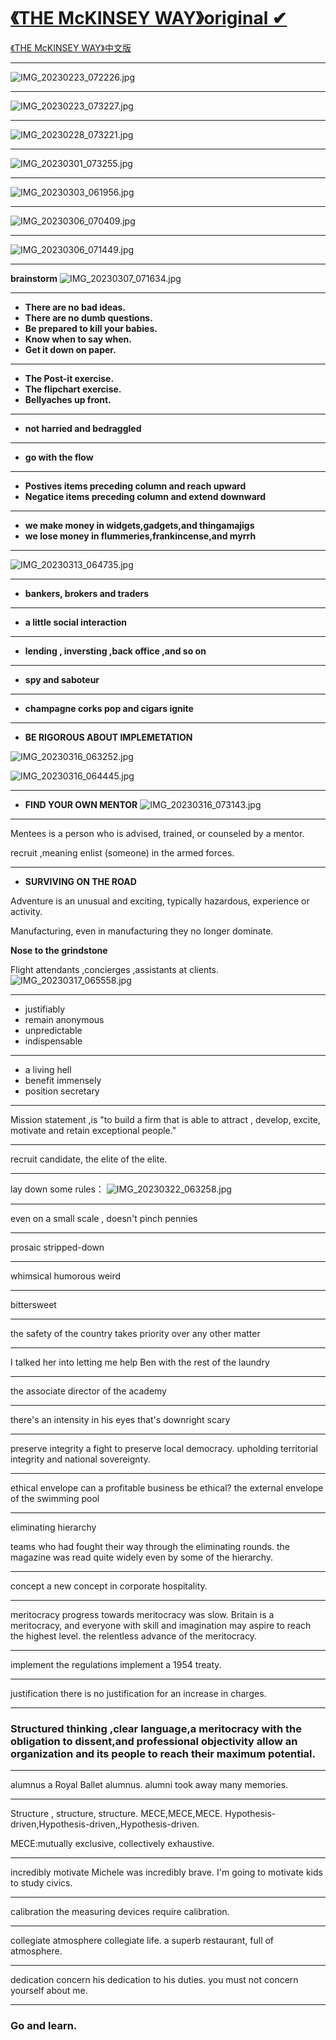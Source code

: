 # [《THE McKINSEY WAY》original ✔](https://github.com/zfy68/gitblog/issues/60)

[《THE McKINSEY WAY》中文版](https://github.com/zfy68/gitblog/issues/46)

---

![IMG_20230223_072226.jpg](https://user-images.githubusercontent.com/37278360/221327079-01a4a90b-c977-4d8f-af61-a0ec9211869f.jpg)

---

![IMG_20230223_073227.jpg](https://user-images.githubusercontent.com/37278360/221327094-37d087a5-9e25-4efe-84bc-60b48585f8c4.jpg)

---

![IMG_20230228_073221.jpg](https://user-images.githubusercontent.com/37278360/222088117-1eca1dbc-9138-433c-92d5-875294aff3e5.jpg)

---

![IMG_20230301_073255.jpg](https://user-images.githubusercontent.com/37278360/222088164-76eacf13-ea54-4265-92a5-4861ea147165.jpg)

---

![IMG_20230303_061956.jpg](https://user-images.githubusercontent.com/37278360/222586065-fd55bb5d-e1c8-425f-89df-300b4d1a3394.jpg)

---

![IMG_20230306_070409.jpg](https://user-images.githubusercontent.com/37278360/222991777-fc08c706-8961-4fa4-a05f-f24da0fb1826.jpg)

---

![IMG_20230306_071449.jpg](https://user-images.githubusercontent.com/37278360/222991786-bf747558-8250-488f-8e20-e18872405be3.jpg)

---

**brainstorm**
![IMG_20230307_071634.jpg](https://user-images.githubusercontent.com/37278360/223280469-144606ba-0e28-4625-93bc-b1873ba7f2e1.jpg)

---

- **There are no bad ideas.**
- **There are no dumb questions.**
- **Be prepared to kill your babies.**
- **Know when to say when.**
- **Get it down on paper.**


---

- **The Post-it exercise.**
- **The flipchart exercise.**
- **Bellyaches up front.**



---

- **not harried and bedraggled**

---

- **go with the flow**

---

- **Postives items  preceding column and reach upward**
- **Negatice items preceding column and extend downward**

---

- **we make money in widgets,gadgets,and thingamajigs**
- **we lose money in flummeries,frankincense,and myrrh**

---

![IMG_20230313_064735.jpg](https://user-images.githubusercontent.com/37278360/224580723-a41e531b-6338-48fb-b8c8-c09c8d73a7f1.jpg)



---

- **bankers, brokers and traders**

---

- **a little social interaction**

---

- **lending , inversting ,back office ,and so on**

---

- **spy and saboteur**

---

- **champagne corks pop and cigars ignite**

---

- **BE RIGOROUS ABOUT IMPLEMETATION**


![IMG_20230316_063252.jpg](https://user-images.githubusercontent.com/37278360/225462995-d4e54d07-03d8-4325-812b-a7e35f847630.jpg)

![IMG_20230316_064445.jpg](https://user-images.githubusercontent.com/37278360/225463004-b308a7d3-9f18-4dc6-92e0-0507b380c83b.jpg)



---

- **FIND YOUR OWN MENTOR**
![IMG_20230316_073143.jpg](https://user-images.githubusercontent.com/37278360/225466613-36145d89-6b2d-4594-92b5-58f15098012a.jpg)



---

Mentees is  a person who is advised, trained, or counseled by a mentor.

recruit ,meaning enlist (someone) in the armed forces.


---

-  **SURVIVING ON THE ROAD**


Adventure is an unusual and exciting, typically hazardous, experience or activity.

Manufacturing, even in manufacturing they no longer dominate.

**Nose to the grindstone**

Flight attendants ,concierges ,assistants at clients.
![IMG_20230317_065558.jpg](https://user-images.githubusercontent.com/37278360/225777134-3178cd25-b69b-4a47-bb6a-d5de211cd79d.jpg)



---

- justifiably
- remain anonymous
- unpredictable
- indispensable

---

- a living hell
- benefit immensely
- position secretary

---

Mission statement ,is "to build a firm that is able to attract , develop, excite, motivate and retain exceptional people."

---

recruit candidate, the elite of the elite.

---

lay down some rules：
![IMG_20230322_063258.jpg](https://user-images.githubusercontent.com/37278360/226761628-20c061f2-b6c3-4a72-8011-7687db9cb733.jpg)



---

even on a small scale , doesn't pinch pennies

---

prosaic stripped-down

---

whimsical humorous weird

---

bittersweet

---

the safety of the country takes priority over any other matter


---

I talked her into letting me help Ben with the rest of the laundry


---

the associate director of the academy


---

there's an intensity in his eyes that's downright scary


---

preserve integrity
a fight to preserve local democracy.
upholding territorial integrity and national sovereignty.

---

ethical envelope
can a profitable business be ethical?
the external envelope of the swimming pool



---

eliminating hierarchy

teams who had fought their way through the eliminating rounds.
the magazine was read quite widely even by some of the hierarchy.



---

concept
a new concept in corporate hospitality.


---

meritocracy
progress towards meritocracy was slow.
Britain is a meritocracy, and everyone with skill and imagination may aspire to reach the highest level.
the relentless advance of the meritocracy.

---

implement
the regulations implement a 1954 treaty.


---

justification
there is no justification for an increase in charges.


---

### Structured thinking ,clear language,a meritocracy with the obligation to dissent,and professional objectivity allow an organization and its people to reach their maximum potential.

---

alumnus
a Royal Ballet alumnus.
alumni took away many memories.

---

Structure , structure, structure. MECE,MECE,MECE. Hypothesis-driven,Hypothesis-driven,,Hypothesis-driven.

MECE:mutually exclusive, collectively exhaustive.

---

incredibly motivate
Michele was incredibly brave.
I'm going to motivate kids to study civics.


---

calibration
the measuring devices require calibration.


---

collegiate atmosphere
collegiate life.
a superb restaurant, full of atmosphere.


---

dedication concern
his dedication to his duties.
you must not concern yourself about me.

---

### Go and learn.